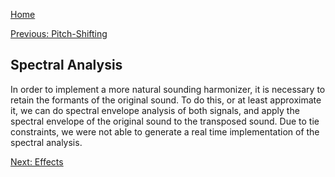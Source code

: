 [Home](./index.md)


[Previous: Pitch-Shifting](./pitchshifting.md)


## Spectral Analysis

In order to implement a more natural sounding harmonizer, it is necessary to retain the formants of the original sound. To do this, or at least approximate it, we can do spectral envelope analysis of both signals, and apply the spectral envelope of the original sound to the transposed sound. Due to tie constraints, we were not able to generate a real time implementation of the spectral analysis.


[Next: Effects](./effects.md)

